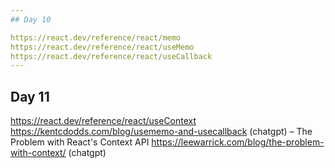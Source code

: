 ```yaml
---
## Day 10

https://react.dev/reference/react/memo
https://react.dev/reference/react/useMemo
https://react.dev/reference/react/useCallback
---
```


## Day 11

https://react.dev/reference/react/useContext
https://kentcdodds.com/blog/usememo-and-usecallback (chatgpt)
– The Problem with React's Context API
https://leewarrick.com/blog/the-problem-with-context/ (chatgpt)
